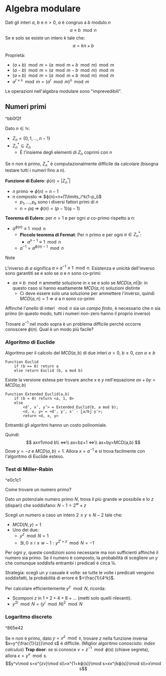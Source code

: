 # Algebra modulare

Dati gli interi $a$, $b$ e $n>0$, $a$ è congruo a $b$ modulo $n$
$$a≡b\mod n$$
Se e solo se esiste un intero $k$ tale che:
$$a=kn+b$$

Proprietà:
- $(a + b) \mod m = (a \mod m + b \mod m) \mod m$
- $(a - b) \mod m = (a \mod m - b \mod m) \mod m$
- $(a × b) \mod m = (a \mod m × b \mod m) \mod m$
- $a^{r × s} \mod m = (a^r \mod m)^s \mod m$

Le operazioni nell'algebra modulare sono "imprevedibili".

## Numeri primi

^bb0f2f

Dato $n∈ℕ$:
- $Z_n=\{0,1,…,n-1\}$
- $Z_n^*⊆Z_n$
	- È l'insieme degli elementi di $Z_n$ coprimi con $n$

Se $n$ non è primo, $Z_n^*$ è computazionalmente difficile da calcolare (bisogna testare tutti i numeri fino a $n$).

**Funzione di Eulero**: $ϕ(n)=|Z_n^*|$
- $n$ primo ⇒ $ϕ(n)=n-1$
- $n$ composto ⇒ $ϕ(n)=n×∏\limits_i^k(1-p_i)$
	- $p_1,…,p_k$ sono i diversi fattori primi di $n$
	- $n=pq$ ⇒ $ϕ(n)=(p-1)(q-1)$

**Teorema di Eulero**: per $n>1$ e per ogni $a$ co-primo rispetto a $n$:
- $a^{ϕ(n)}≡1\mod n$
	- **Piccolo teorema di Fermat**: Per n primo e per ogni $a∈Z_n^*$:
		- $a^{n-1}≡1\mod n$
	- $a^{-1}=a^{ϕ(n)-1}\mod n$

>[!note]
>L'inverso di $a$ significa $a×a^{-1}≡1\mod n$. Esistenza e unicità dell'inverso sono garantiti se e solo se $a$ e $n$ sono co-primi:
>- $ax≡b\mod n$ ammette soluzione in $x$ se e solo se $MCD(a,n)|b$: in questo caso si hanno esattamente $MCD(a,n)$ soluzioni distinte
>	- Ci deve essere solo una soluzione per ammettere l'inverso, quindi $MCD(a,n)=1$ ⇒ $a$ a $n$ sono co-primi
>
>Affinché l'*anello* di interi $\mod n$ sia un *campo finito*, è necessario che $n$ sia primo (in questo modo, tutti i numeri non-zero hanno il proprio inverso)

Trovare $a^{-1}$ nel modo sopra è un problema difficile perché occorre conoscere $ϕ(n)$.
Qual è un modo più facile?

### Algoritmo di Euclide

Algoritmo per il calcolo del $MCD(a, b)$ di due interi $a > 0$, $b ≥ 0,$ con $a ≥ b$
```
Function Euclid
    if (b == 0) return a
    else return Euclid (b, a mod b)
```

Esiste la versione estesa per trovare anche $x$ e $y$ nell'equazione $ax+by=MCD(a,b)$

```
Function Extended_Euclid(a,b)
    if (b = 0) return <a, 1, 0>
    else
        <d’, x’, y’> = Extended_Euclid(b, a mod b);
        <d, x, y> = <d', y', x' - ⎣a/b⎦ y'>;
        return <d, x, y>
```

Entrambi gli algoritmi hanno un costo polinomiale.

Quindi:
$$
ax≡1\mod b\\
⇔\\
ax=bz+1
⇔\\
ax+by=MCD(a,b)
$$
Dove $y=-z$ e $MCD(a,b)=1$.
Allora $x=a^{-1}$ e si trova facilmente con l'algoritmo di Euclide esteso.

### Test di Miller-Rabin

^e0c1c1

Come trovare un numero primo?

Dato un potenziale numero primo $N$, trova il più grande $w$ possibile e lo $z$ (dispari) che soddisfano:
$N-1=2^w×z$

Scegli un numero a caso un intero $2≤y≤N-2$ tale che:
- $MCD(N,y)=1$
- Uno dei due:
	- $y^z\mod N=1$
	- $∃i, 0≤i≤w-1:y^{2^i×z}\mod N=-1$

Per ogni $y$, queste condizioni sono necessarie ma non sufficienti affinché il numero sia primo.
Se il numero è composto, la probabilità di scegliere un $y$ che comunque soddisfa entrambi i predicati è circa ¼.

 Strategia: scegli un $y$ casuale $k$ volte: se tutte le volte i predicati vengono soddisfatti, la probabilità di errore è $<\frac{1}{4^k}$.

 Per calcolare efficientemente $y^z\mod N$, ricorda:
 - Scomponi $z$ in $1+2+4+8+…$ (metti solo quelli rilevanti).
 - $y^{2i}\mod N=(y^i\mod N)^2\mod N$

### Logaritmo discreto

^865e42

Se $n$ non è primo, dato $y=x^z\mod s$, trovare $z$ nella funzione inversa $x=y^{\frac{1}{z}}\mod s$ è difficile. (Miglior algoritmo conosciuto: *index calculus*)
**Trap door**: se si conosce $v=z^{-1}\mod ϕ(s)$ (chiave segreta), allora $x=y^v\mod s$.
$$y^v\mod s=x^{zv}\mod s\\=x^{1+kϕ(s)}\mod s=xx^{kϕ(s)}\mod s\\=x\mod s$$